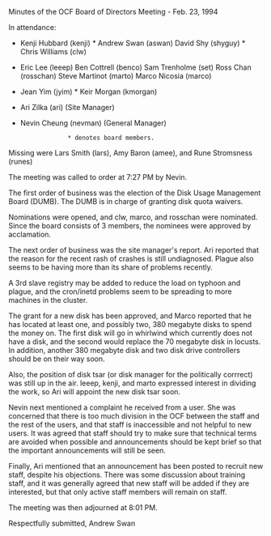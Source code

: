 Minutes of the OCF Board of Directors Meeting - Feb. 23, 1994

In attendance:

 * Kenji Hubbard (kenji)		* Andrew Swan (aswan)
   David Shy (shyguy)			* Chris Williams (clw)
 * Eric Lee (leeep)			  Ben Cottrell (benco)
   Sam Trenholme (set)			  Ross Chan (rosschan)
   Steve Martinot (marto)		  Marco Nicosia (marco)
 * Jean Yim (jyim)			* Keir Morgan (kmorgan)
 * Ari Zilka (ari) (Site Manager)
 * Nevin Cheung (nevman) (General Manager)

					* denotes board members.

Missing were Lars Smith (lars), Amy Baron (amee), and Rune
Stromsness (runes)


The meeting was called to order at 7:27 PM by Nevin.

The first order of business was the election of the Disk Usage
Management Board (DUMB).  The DUMB is in charge of granting
disk quota waivers.

Nominations were opened, and clw, marco, and rosschan were nominated.
Since the board consists of 3 members, the nominees were approved by
acclamation.

The next order of business was the site manager's report.  Ari
reported that the reason for the recent rash of crashes is still
undiagnosed.  Plague also seems to be having more than its share
of problems recently.

A 3rd slave registry may be added to reduce the load on typhoon and
plague, and the cron/inetd problems seem to be spreading to more
machines in the cluster.

The grant for a new disk has been approved, and Marco reported that
he has located at least one, and possibly two, 380 megabyte disks
to spend the money on.  The first disk will go in whirlwind which
currently does not have a disk, and the second would replace the
70 megabyte disk in locusts.  In addition, another 380 megabyte disk
and two disk drive controllers should be on their way soon.

Also, the position of disk tsar (or disk manager for the politically
corrrect) was still up in the air.  leeep, kenji, and marto expressed
interest in dividing the work, so Ari will appoint the new disk tsar
soon.

Nevin next mentioned a complaint he received from a user.  She was
concerned that there is too much division in the OCF between the
staff and the rest of the users, and that staff is inaccessible and
not helpful to new users.  It was agreed that staff should try to
make sure that technical terms are avoided when possible and
announcements should be kept brief so that the important
announcements will still be seen.

Finally, Ari mentioned that an announcement has been posted to
recruit new staff, despite his objections.  There was some discussion
about training staff, and it was generally agreed that new staff
will be added if they are interested, but that only active staff
members will remain on staff.

The meeting was then adjourned at 8:01 PM.

Respectfully submitted,
Andrew Swan

